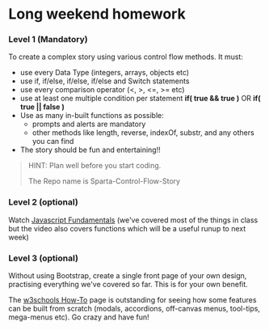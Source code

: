 # Long weekend homework

### Level 1 (Mandatory) 

To create a complex story using various control flow methods. It must:

* use every Data Type (integers, arrays, objects etc) 
* use if, if/else, if/else, if/else and Switch statements
* use every comparison operator (<, >, <=, >= etc)
* use at least one multiple condition per statement **if( true && true )** OR  **if( true || false )**
* Use as many in-built functions as possible: 
	* prompts and alerts are mandatory
	* other methods like length, reverse, indexOf, substr, and any others you can find
* The story should be fun and entertaining!!

> HINT: Plan well before you start coding. 
> 
> The Repo name is Sparta-Control-Flow-Story
> 

### Level 2 (optional)
Watch [Javascript Fundamentals](https://www.youtube.com/watch?v=vEROU2XtPR8&t=1419s) (we've covered most of the things in class but the video also covers functions which will be a useful runup to next week)

### Level 3 (optional)
Without using Bootstrap, create a single front page of your own design, practising everything we've covered so far. This is for your own benefit. 

The [w3schools How-To](https://www.w3schools.com/howto/default.asp) page is outstanding for seeing how some features can be built from scratch (modals, accordions, off-canvas menus, tool-tips, mega-menus etc). Go crazy and have fun!